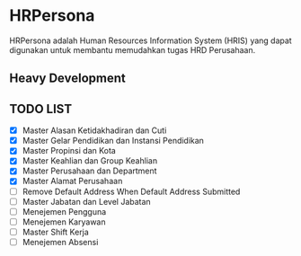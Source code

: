 # HRPersona

HRPersona adalah Human Resources Information System (HRIS) yang dapat digunakan untuk membantu memudahkan tugas HRD Perusahaan.

## Heavy Development

## TODO LIST

- [X] Master Alasan Ketidakhadiran dan Cuti
- [X] Master Gelar Pendidikan dan Instansi Pendidikan
- [X] Master Propinsi dan Kota
- [X] Master Keahlian dan Group Keahlian
- [X] Master Perusahaan dan Department
- [X] Master Alamat Perusahaan
- [ ] Remove Default Address When Default Address Submitted
- [ ] Master Jabatan dan Level Jabatan
- [ ] Menejemen Pengguna
- [ ] Menejemen Karyawan
- [ ] Master Shift Kerja
- [ ] Menejemen Absensi